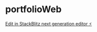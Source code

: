 # portfolioWeb

[Edit in StackBlitz next generation editor ⚡️](https://stackblitz.com/~/github.com/ialexalvarado/portfolioWeb)